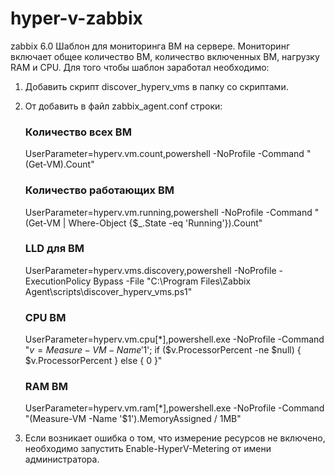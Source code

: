# hyper-v-zabbix
zabbix 6.0
Шаблон для мониторинга ВМ на сервере. Мониторинг включает общее количество ВМ, количество включенных ВМ, нагрузку RAM и CPU.
Для того чтобы шаблон заработал необходимо: 

1. Добавить скрипт discover_hyperv_vms в папку со скриптами. 

2. От добавить в файл zabbix_agent.conf строки:
    ### Количество всех ВМ
    UserParameter=hyperv.vm.count,powershell -NoProfile -Command "(Get-VM).Count"

    ### Количество работающих ВМ
    UserParameter=hyperv.vm.running,powershell -NoProfile -Command "(Get-VM | Where-Object {$_.State -eq 'Running'}).Count"

    ### LLD для ВМ
    UserParameter=hyperv.vms.discovery,powershell -NoProfile -ExecutionPolicy Bypass -File "C:\Program Files\Zabbix Agent\scripts\discover_hyperv_vms.ps1"

    ### CPU ВМ
    UserParameter=hyperv.vm.cpu[*],powershell.exe -NoProfile -Command "$v=Measure-VM -Name '$1'; if ($v.ProcessorPercent -ne $null) { $v.ProcessorPercent } else { 0 }"

    ### RAM ВМ
    UserParameter=hyperv.vm.ram[*],powershell.exe -NoProfile -Command "(Measure-VM -Name '$1').MemoryAssigned / 1MB"

3. Если возникает ошибка о том, что измерение ресурсов не включено, необходимо запустить Enable-HyperV-Metering от имени администратора.

